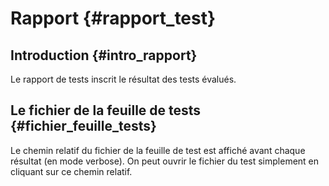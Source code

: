 # Rapport {#rapport_test}

## Introduction {#intro_rapport}

Le rapport de tests inscrit le résultat des tests évalués.

## Le fichier de la feuille de tests {#fichier_feuille_tests}

Le chemin relatif du fichier de la feuille de test est affiché avant chaque résultat (en mode verbose). On peut ouvrir le fichier du test simplement en cliquant sur ce chemin relatif.
